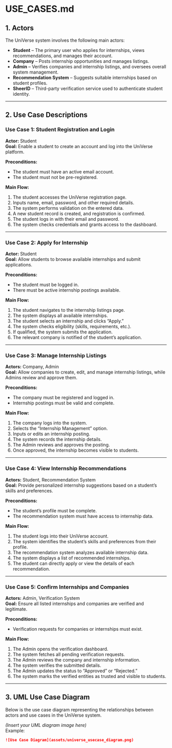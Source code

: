 # USE_CASES.md

## 1. Actors
The UniVerse system involves the following main actors:

- **Student** – The primary user who applies for internships, views recommendations, and manages their account.
- **Company** – Posts internship opportunities and manages listings.
- **Admin** – Verifies companies and internship listings, and oversees overall system management.
- **Recommendation System** – Suggests suitable internships based on student profiles.
- **SheerID** – Third-party verification service used to authenticate student identity.

---

## 2. Use Case Descriptions

### **Use Case 1: Student Registration and Login**
**Actor:** Student  
**Goal:** Enable a student to create an account and log into the UniVerse platform.  

**Preconditions:**
- The student must have an active email account.  
- The student must not be pre-registered.  

**Main Flow:**
1. The student accesses the UniVerse registration page.  
2. Inputs name, email, password, and other required details.  
3. The system performs validation on the entered data.  
4. A new student record is created, and registration is confirmed.  
5. The student logs in with their email and password.  
6. The system checks credentials and grants access to the dashboard.

---

### **Use Case 2: Apply for Internship**
**Actor:** Student  
**Goal:** Allow students to browse available internships and submit applications.  

**Preconditions:**
- The student must be logged in.  
- There must be active internship postings available.  

**Main Flow:**
1. The student navigates to the internship listings page.  
2. The system displays all available internships.  
3. The student selects an internship and clicks “Apply.”  
4. The system checks eligibility (skills, requirements, etc.).  
5. If qualified, the system submits the application.  
6. The relevant company is notified of the student’s application.

---

### **Use Case 3: Manage Internship Listings**
**Actors:** Company, Admin  
**Goal:** Allow companies to create, edit, and manage internship listings, while Admins review and approve them.  

**Preconditions:**
- The company must be registered and logged in.  
- Internship postings must be valid and complete.  

**Main Flow:**
1. The company logs into the system.  
2. Selects the “Internship Management” option.  
3. Inputs or edits an internship posting.  
4. The system records the internship details.  
5. The Admin reviews and approves the posting.  
6. Once approved, the internship becomes visible to students.

---

### **Use Case 4: View Internship Recommendations**
**Actors:** Student, Recommendation System  
**Goal:** Provide personalized internship suggestions based on a student’s skills and preferences.  

**Preconditions:**
- The student’s profile must be complete.  
- The recommendation system must have access to internship data.  

**Main Flow:**
1. The student logs into their UniVerse account.  
2. The system identifies the student’s skills and preferences from their profile.  
3. The recommendation system analyzes available internship data.  
4. The system displays a list of recommended internships.  
5. The student can directly apply or view the details of each recommendation.

---

### **Use Case 5: Confirm Internships and Companies**
**Actors:** Admin, Verification System  
**Goal:** Ensure all listed internships and companies are verified and legitimate.  

**Preconditions:**
- Verification requests for companies or internships must exist.  

**Main Flow:**
1. The Admin opens the verification dashboard.  
2. The system fetches all pending verification requests.  
3. The Admin reviews the company and internship information.  
4. The system verifies the submitted details.  
5. The Admin updates the status to “Approved” or “Rejected.”  
6. The system marks the verified entities as trusted and visible to students.

---

## 3. UML Use Case Diagram
Below is the use case diagram representing the relationships between actors and use cases in the UniVerse system.

*(Insert your UML diagram image here)*  
Example:
```markdown
![Use Case Diagram](assets/universe_usecase_diagram.png)


